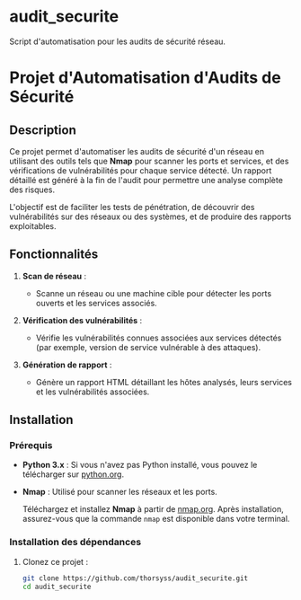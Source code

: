 # audit_securite
Script d'automatisation pour les audits de sécurité réseau.

# Projet d'Automatisation d'Audits de Sécurité

## Description

Ce projet permet d'automatiser les audits de sécurité d'un réseau en utilisant des outils tels que **Nmap** pour scanner les ports et services, et des vérifications de vulnérabilités pour chaque service détecté. Un rapport détaillé est généré à la fin de l'audit pour permettre une analyse complète des risques.

L'objectif est de faciliter les tests de pénétration, de découvrir des vulnérabilités sur des réseaux ou des systèmes, et de produire des rapports exploitables.

## Fonctionnalités

1. **Scan de réseau** :
   - Scanne un réseau ou une machine cible pour détecter les ports ouverts et les services associés.
   
2. **Vérification des vulnérabilités** :
   - Vérifie les vulnérabilités connues associées aux services détectés (par exemple, version de service vulnérable à des attaques).

3. **Génération de rapport** :
   - Génère un rapport HTML détaillant les hôtes analysés, leurs services et les vulnérabilités associées.


## Installation

### Prérequis

- **Python 3.x** : Si vous n'avez pas Python installé, vous pouvez le télécharger sur [python.org](https://www.python.org/downloads/).
- **Nmap** : Utilisé pour scanner les réseaux et les ports.
  
  Téléchargez et installez **Nmap** à partir de [nmap.org](https://nmap.org/download.html). Après installation, assurez-vous que la commande `nmap` est disponible dans votre terminal.

### Installation des dépendances

1. Clonez ce projet :
   ```bash
   git clone https://github.com/thorsyss/audit_securite.git
   cd audit_securite




